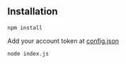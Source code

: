 ## Installation


```
npm install
```
Add your account token at [config.json](config.json)
```
node index.js
```
